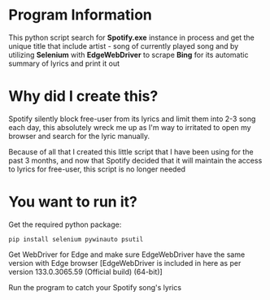 # Program Information

This python script search for **Spotify.exe** instance in process and get the unique title that include artist - song of currently played song and by utilizing **Selenium** with **EdgeWebDriver** to scrape **Bing** for its automatic summary of lyrics and print it out

# Why did I create this?
Spotify silently block free-user from its lyrics and limit them into 2-3 song each day, this absolutely wreck me up as I'm way to irritated to open my browser and search for the lyric manually.

Because of all that I created this little script that I have been using for the past 3 months, and now that Spotify decided that it will maintain the access to lyrics for free-user, this script is no longer needed

# You want to run it?

Get the required python package:

    pip install selenium pywinauto psutil

Get WebDriver for Edge and make sure EdgeWebDriver have the same version with Edge browser [EdgeWebDriver is included in here as per version 133.0.3065.59 (Official build) (64-bit)]

Run the program to catch your Spotify song's lyrics
